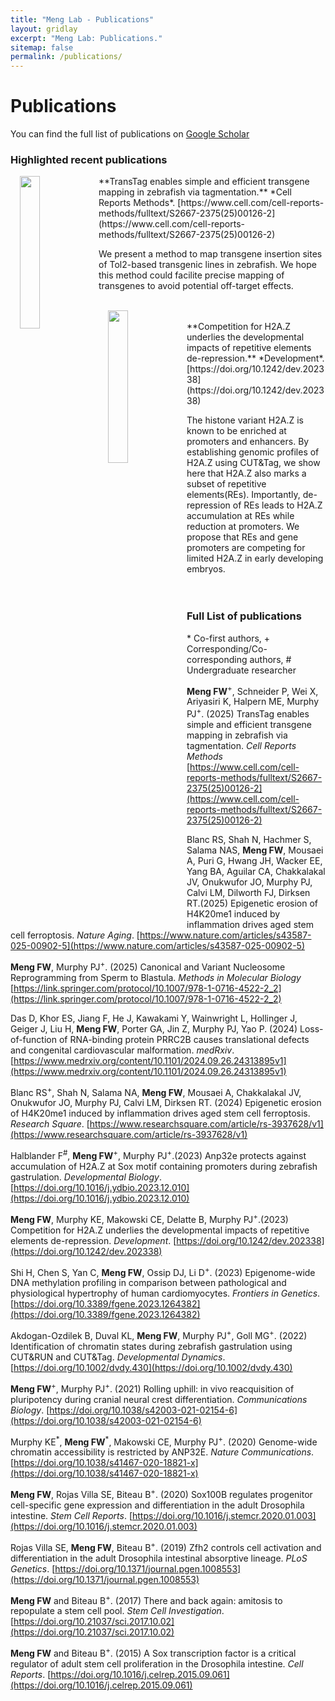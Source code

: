 ```yaml
---
title: "Meng Lab - Publications"
layout: gridlay
excerpt: "Meng Lab: Publications."
sitemap: false
permalink: /publications/
---
```



# Publications
You can find the full list of publications on [Google Scholar](https://scholar.google.com/citations?hl=en&user=SCt51BIAAAAJ&view_op=list_works&authuser=1&sortby=pubdate) <br>

### Highlighted recent publications
<img src = "{{ site.url}}{{ site.baseurl}}/images/pubpic/TransTag.png" class="img-responsive" width = "25%" style="float: left; padding-left: 15px" />
**TransTag enables simple and efficient transgene mapping in zebrafish via tagmentation.** *Cell Reports Methods*. [https://www.cell.com/cell-reports-methods/fulltext/S2667-2375(25)00126-2](https://www.cell.com/cell-reports-methods/fulltext/S2667-2375(25)00126-2)

We present a method to map transgene insertion sites of Tol2-based transgenic lines in zebrafish. We hope this method could facilite precise mapping of transgenes to avoid potential off-target effects.
<br>
<br>

<img src = "{{ site.url}}{{ site.baseurl}}/images/pubpic/RE_Development.png" class="img-responsive" width = "25%" style="float: left; padding-left: 15px" />
<br>
**Competition for H2A.Z underlies the developmental impacts of repetitive elements de-repression.** *Development*. [https://doi.org/10.1242/dev.202338](https://doi.org/10.1242/dev.202338)

The histone variant H2A.Z is known to be enriched at promoters and enhancers. By establishing genomic profiles of H2A.Z using CUT&Tag, we show here that H2A.Z also marks a subset of repetitive elements(REs). Importantly, de-repression of REs leads to H2A.Z accumulation at REs while reduction at promoters. We propose that REs and gene promoters are competing for limited H2A.Z in early developing embryos.  
<br>
<br>


### Full List of publications

\* Co-first authors, + Corresponding/Co-corresponding authors, # Undergraduate researcher <br>

**Meng FW**<sup>+</sup>, Schneider P, Wei X, Ariyasiri K, Halpern ME, Murphy PJ<sup>+</sup>. (2025) TransTag enables simple and efficient transgene mapping in zebrafish via tagmentation. *Cell Reports Methods*
[https://www.cell.com/cell-reports-methods/fulltext/S2667-2375(25)00126-2](https://www.cell.com/cell-reports-methods/fulltext/S2667-2375(25)00126-2)<br>

Blanc RS, Shah N, Hachmer S, Salama NAS, **Meng FW**, Mousaei A, Puri G, Hwang JH, Wacker EE, Yang BA, Aguilar CA, Chakkalakal JV, Onukwufor JO, Murphy PJ, Calvi LM, Dilworth FJ, Dirksen RT.(2025) Epigenetic erosion of H4K20me1 induced by inflammation drives aged stem cell ferroptosis. *Nature Aging*.
[https://www.nature.com/articles/s43587-025-00902-5](https://www.nature.com/articles/s43587-025-00902-5)<br>

**Meng FW**, Murphy PJ<sup>+</sup>. (2025) Canonical and Variant Nucleosome Reprogramming from Sperm to Blastula. *Methods in Molecular Biology*
[https://link.springer.com/protocol/10.1007/978-1-0716-4522-2_2](https://link.springer.com/protocol/10.1007/978-1-0716-4522-2_2)<br>
 
Das D, Khor ES, Jiang F, He J, Kawakami Y, Wainwright L, Hollinger J, Geiger J, Liu H,  **Meng FW**, Porter GA, Jin Z, Murphy PJ, Yao P. (2024) Loss-of-function of RNA-binding protein PRRC2B causes translational defects and congenital cardiovascular malformation. *medRxiv*.
[https://www.medrxiv.org/content/10.1101/2024.09.26.24313895v1](https://www.medrxiv.org/content/10.1101/2024.09.26.24313895v1)<br>

Blanc RS<sup>+</sup>, Shah N, Salama NA, **Meng FW**, Mousaei A, Chakkalakal JV, Onukwufor JO, Murphy PJ, Calvi LM, Dirksen RT. (2024) Epigenetic erosion of H4K20me1 induced by inflammation drives aged stem cell ferroptosis. *Research Square*.
[https://www.researchsquare.com/article/rs-3937628/v1](https://www.researchsquare.com/article/rs-3937628/v1)<br>

Halblander F<sup>#</sup>, **Meng FW**<sup>+</sup>, Murphy PJ<sup>+</sup>.(2023) Anp32e protects against accumulation of H2A.Z at Sox motif containing promoters during zebrafish gastrulation. *Developmental Biology*. 
[https://doi.org/10.1016/j.ydbio.2023.12.010](https://doi.org/10.1016/j.ydbio.2023.12.010)<br>

**Meng FW**, Murphy KE, Makowski CE, Delatte B, Murphy PJ<sup>+</sup>.(2023) Competition for H2A.Z underlies the developmental impacts of repetitive elements de-repression. *Development*. 
[https://doi.org/10.1242/dev.202338](https://doi.org/10.1242/dev.202338)<br>

Shi H, Chen S, Yan C, **Meng FW**, Ossip DJ, Li D<sup>+</sup>. (2023) Epigenome-wide DNA methylation profiling in comparison between pathological and physiological hypertrophy of human cardiomyocytes. *Frontiers in Genetics*. 
[https://doi.org/10.3389/fgene.2023.1264382](https://doi.org/10.3389/fgene.2023.1264382)<br>

Akdogan-Ozdilek B, Duval KL, **Meng FW**, Murphy PJ<sup>+</sup>, Goll MG<sup>+</sup>. (2022) Identification of chromatin states during zebrafish gastrulation using CUT&RUN and CUT&Tag. *Developmental Dynamics*. 
[https://doi.org/10.1002/dvdy.430](https://doi.org/10.1002/dvdy.430)<br>

**Meng FW**<sup>+</sup>, Murphy PJ<sup>+</sup>. (2021) Rolling uphill: in vivo reacquisition of pluripotency during cranial neural crest differentiation. *Communications Biology*. 
[https://doi.org/10.1038/s42003-021-02154-6](https://doi.org/10.1038/s42003-021-02154-6)<br>

Murphy KE<sup>\*</sup>, **Meng FW**<sup>\*</sup>, Makowski CE, Murphy PJ<sup>+</sup>. (2020) Genome-wide chromatin accessibility is restricted by ANP32E. *Nature Communications*. 
[https://doi.org/10.1038/s41467-020-18821-x](https://doi.org/10.1038/s41467-020-18821-x)<br>

**Meng FW**, Rojas Villa SE, Biteau B<sup>+</sup>. (2020) Sox100B regulates progenitor cell-specific gene expression and differentiation in the adult Drosophila intestine. *Stem Cell Reports*. 
[https://doi.org/10.1016/j.stemcr.2020.01.003](https://doi.org/10.1016/j.stemcr.2020.01.003)<br>

Rojas Villa SE, **Meng FW**, Biteau B<sup>+</sup>. (2019) Zfh2 controls cell activation and differentiation in the adult Drosophila intestinal absorptive lineage. *PLoS Genetics*. 
[https://doi.org/10.1371/journal.pgen.1008553](https://doi.org/10.1371/journal.pgen.1008553)<br>

**Meng FW** and Biteau B<sup>+</sup>. (2017) There and back again: amitosis to repopulate a stem cell pool. *Stem Cell Investigation*. 
[https://doi.org/10.21037/sci.2017.10.02](https://doi.org/10.21037/sci.2017.10.02)<br>

**Meng FW** and Biteau B<sup>+</sup>. (2015) A Sox transcription factor is a critical regulator of adult stem cell proliferation in the Drosophila intestine. *Cell Reports*. 
[https://doi.org/10.1016/j.celrep.2015.09.061](https://doi.org/10.1016/j.celrep.2015.09.061)<br> 

<br>

